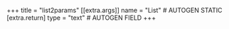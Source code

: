+++
title = "list2params"
[[extra.args]]
name = "List" # AUTOGEN STATIC
[extra.return]
type = "text" # AUTOGEN FIELD
+++
